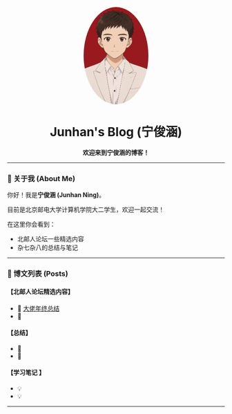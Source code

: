 <div align="center">
  <img src="photo/080ee06940faa57e6f39c39a28752e8f.JPG" width="150" alt="avatar" style="border-radius:50%;"/>
  <h1>Junhan's Blog (宁俊涵)</h1>
  <p><strong>欢迎来到宁俊涵的博客！</strong></p>
</div>

---

### 👋 关于我 (About Me)

你好！我是**宁俊涵 (Junhan Ning)**。

目前是北京邮电大学计算机学院大二学生，欢迎一起交流！

在这里你会看到：
- 北邮人论坛一些精选内容
- 杂七杂八的总结与笔记

 

---

### 📝 博文列表 (Posts)

#### 【北邮人论坛精选内容】
- 📄 [大佬年终总结](Posts/byr论坛.md)
- 📄 []()

#### 【总结】
- 🔬 []()
- 🔬 []()


#### 【学习笔记 】
- 💡 []()
- 💡 []()

---
